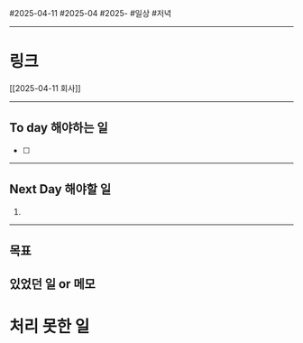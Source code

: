 #2025-04-11 #2025-04 #2025-
#일상 #저녁 

-------
# 링크
[[2025-04-11 회사]]

---
## To day 해야하는 일
- [ ] 

---
## Next Day 해야할 일
1. 

---

## 목표


## 있었던 일  or 메모


# 처리 못한 일
